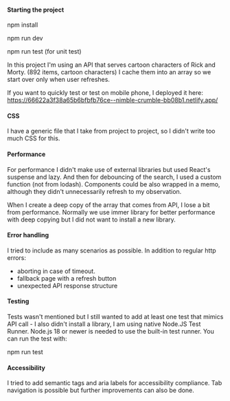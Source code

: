 
#### Starting the project

npm install

npm run dev

npm run test (for unit test)

In this project I'm using an API that serves cartoon characters of Rick and Morty. (892 items, cartoon characters)
I cache them into an array so we start over only when user refreshes. 

If you want to quickly test or test on mobile phone, I deployed it here: https://66622a3f38a65b6bfbfb76ce--nimble-crumble-bb08b1.netlify.app/

#### CSS
I have a generic file that I take from project to project, so I didn't write too much CSS for this.

#### Performance
For performance I didn't make use of external libraries but used React's suspense and lazy.
And then for debouncing of the search, I used a custom function (not from lodash).
Components could be also wrapped in a memo, although they didn't unnecessarily refresh to my observation.

When I create a deep copy of the array that comes from API, I lose a bit from performance. Normally we use immer library for better performance with deep copying but I did not want to install a new library.

#### Error handling
I tried to include as many scenarios as possible. In addition to regular http errors:

- aborting in case of timeout.
- fallback page with a refresh button
- unexpected API response structure

#### Testing
Tests wasn't mentioned but I still wanted to add at least one test that mimics API call - I also didn't install a library, 
I am using native Node.JS Test Runner.
Node.js 18 or newer is needed to use the built-in test runner. You can run the test with:

npm run test

#### Accessibility
I tried to add semantic tags and aria labels for accessibility compliance. Tab navigation is possible but further improvements can also be done.
